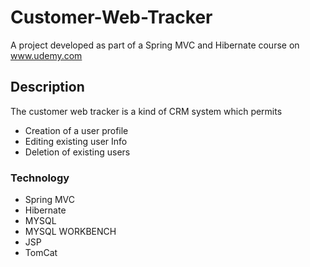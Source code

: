 # Customer-Web-Tracker
A project developed as part of a Spring MVC and Hibernate course on www.udemy.com

## Description
The customer web tracker is a kind of CRM system which permits
* Creation of a user profile 
* Editing existing user Info
* Deletion of existing users

### Technology
* Spring MVC
* Hibernate
* MYSQL
* MYSQL WORKBENCH
* JSP
* TomCat
